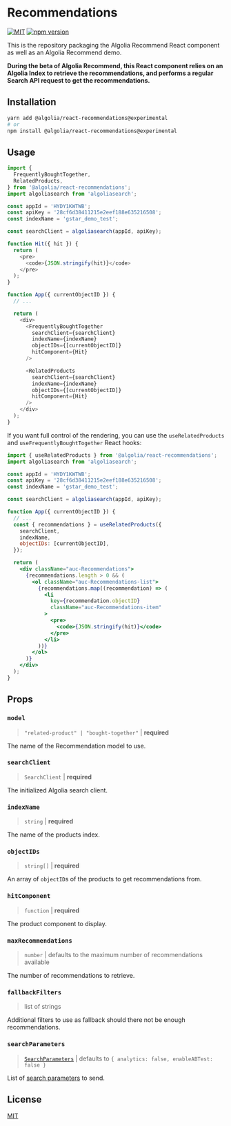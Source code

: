 # Recommendations

[![MIT](https://img.shields.io/badge/license-MIT-green)](./LICENSE) [![npm version](https://img.shields.io/npm/v/@algolia/react-recommendations)](https://www.npmjs.com/package/@algolia/react-recommendations)

This is the repository packaging the Algolia Recommend React component as well as an Algolia Recommend demo.

**During the beta of Algolia Recommend, this React component relies on an Algolia Index to retrieve the recommendations, and performs a regular Search API request to get the recommendations.**

## Installation

```sh
yarn add @algolia/react-recommendations@experimental
# or
npm install @algolia/react-recommendations@experimental
```

## Usage

```js
import {
  FrequentlyBoughtTogether,
  RelatedProducts,
} from '@algolia/react-recommendations';
import algoliasearch from 'algoliasearch';

const appId = 'HYDY1KWTWB';
const apiKey = '28cf6d38411215e2eef188e635216508';
const indexName = 'gstar_demo_test';

const searchClient = algoliasearch(appId, apiKey);

function Hit({ hit }) {
  return (
    <pre>
      <code>{JSON.stringify(hit)}</code>
    </pre>
  );
}

function App({ currentObjectID }) {
  // ...

  return (
    <div>
      <FrequentlyBoughtTogether
        searchClient={searchClient}
        indexName={indexName}
        objectIDs={[currentObjectID]}
        hitComponent={Hit}
      />

      <RelatedProducts
        searchClient={searchClient}
        indexName={indexName}
        objectIDs={[currentObjectID]}
        hitComponent={Hit}
      />
    </div>
  );
}
```

If you want full control of the rendering, you can use the `useRelatedProducts` and `useFrequentlyBoughtTogether` React hooks:

```jsx
import { useRelatedProducts } from '@algolia/react-recommendations';
import algoliasearch from 'algoliasearch';

const appId = 'HYDY1KWTWB';
const apiKey = '28cf6d38411215e2eef188e635216508';
const indexName = 'gstar_demo_test';

const searchClient = algoliasearch(appId, apiKey);

function App({ currentObjectID }) {
  // ...
  const { recommendations } = useRelatedProducts({
    searchClient,
    indexName,
    objectIDs: [currentObjectID],
  });

  return (
    <div className="auc-Recommendations">
      {recommendations.length > 0 && (
        <ol className="auc-Recommendations-list">
          {recommendations.map((recommendation) => (
            <li
              key={recommendation.objectID}
              className="auc-Recommendations-item"
            >
              <pre>
                <code>{JSON.stringify(hit)}</code>
              </pre>
            </li>
          ))}
        </ol>
      )}
    </div>
  );
}
```

## Props

### `model`

> `"related-product" | "bought-together"` | **required**

The name of the Recommendation model to use.

### `searchClient`

> `SearchClient` | **required**

The initialized Algolia search client.

### `indexName`

> `string` | **required**

The name of the products index.

### `objectIDs`

> `string[]` | **required**

An array of `objectID`s of the products to get recommendations from.

### `hitComponent`

> `function` | **required**

The product component to display.

### `maxRecommendations`

> `number` | defaults to the maximum number of recommendations available

The number of recommendations to retrieve.

### `fallbackFilters`

> list of strings

Additional filters to use as fallback should there not be enough recommendations.

### `searchParameters`

> [`SearchParameters`](https://www.algolia.com/doc/api-reference/search-api-parameters/) | defaults to `{ analytics: false, enableABTest: false }`

List of [search parameters](https://www.algolia.com/doc/api-reference/search-api-parameters/) to send.

## License

[MIT](LICENSE)
